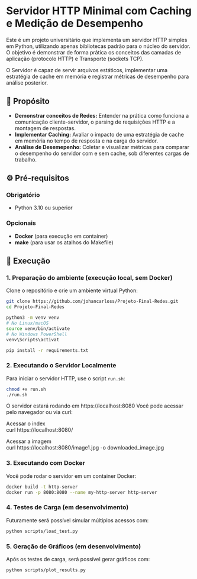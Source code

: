 # Servidor HTTP Minimal com Caching e Medição de Desempenho

Este é um projeto universitário que implementa um servidor HTTP simples em Python, utilizando apenas bibliotecas padrão para o núcleo do servidor. O objetivo é demonstrar de forma prática os conceitos das camadas de aplicação (protocolo HTTP) e Transporte (sockets TCP).

O Servidor é capaz de servir arquivos estáticos, implementar uma estratégia de cache em memória e registrar métricas de desempenho para análise posterior.

## 🎯 Propósito

* **Demonstrar conceitos de Redes:** Entender na prática como funciona a comunicação cliente-servidor, o parsing de requisições HTTP e a montagem de respostas.
* **Implementar Caching:** Avaliar o impacto de uma estratégia de cache em memória no tempo de resposta e na carga do servidor.
* **Análise de Desemepenho:** Coletar e visualizar métricas para comparar o desempenho do servidor com e sem cache, sob diferentes cargas de trabalho.

## ⚙️ Pré-requisitos

### Obrigatório
- Python 3.10 ou superior

### Opcionais
- **Docker** (para execução em container)
- **make** (para usar os atalhos do Makefile)

## 🚀 Execução

### 1. Preparação do ambiente (execução local, sem Docker)

Clone o repositório e crie um ambiente virtual Python:

```bash
git clone https://github.com/johancarloss/Projeto-Final-Redes.git
cd Projeto-Final-Redes

python3 -m venv venv
# No Linux/macOS
source venv/bin/activate
# No Windows PowerShell
venv\Scripts\activat

pip install -r requirements.txt
```

### 2. Executando o Servidor Localmente

Para iniciar o servidor HTTP, use o script `run.sh`:

```bash
chmod +x run.sh
./run.sh
```

O servidor estará rodando em https://localhost:8080
Você pode acessar pelo navegador ou via curl:

Acessar o index  
curl https://localhost:8080/

Acessar a imagem  
curl https://localhost:8080/image1.jpg -o downloaded_image.jpg

### 3. Executando com Docker

Você pode rodar o servidor em um container Docker:

```bash
docker build -t http-server
docker run -p 8080:8080 --name my-http-server http-server
```

### 4. Testes de Carga (em desenvolvimento)

Futuramente será possível simular múltiplos acessos com:

```bash
python scripts/load_test.py
```

### 5. Geração de Gráficos (em desenvolvimento)

Após os testes de carga, será possível gerar gráficos com:

```bash
python scripts/plot_results.py
```